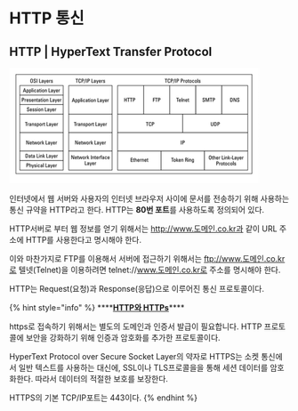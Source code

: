# HTTP 통신

## HTTP \| HyperText Transfer Protocol

![Network Communication Layer](../../.gitbook/assets/image.png)

 인터넷에서 웹 서버와 사용자의 인터넷 브라우저 사이에 문서를 전송하기 위해 사용하는 통신 규약을 HTTP라고 한다. HTTP는 **80번 포트**를 사용하도록 정의되어 있다.

 HTTP서버로 부터 웹 정보를 얻기 위해서는 http://www.도메인.co.kr과 같이 URL 주소에 HTTP를 사용한다고 명시해야 한다. 

 이와 마찬가지로 FTP를 이용해서 서버에 접근하기 위해서는 ftp://www.도메인.co.kr로 텔넷\(Telnet\)을 이용하려면 telnet://www.도메인.co.kr로 주소를 명시해야 한다.

 HTTP는 Request\(요청\)과 Response\(응답\)으로 이루어진 통신 프로토콜이다. 

{% hint style="info" %}
\*\*\*\*[**HTTP와 HTTPs**](https://ko.wikipedia.org/wiki/HTTPS)\*\*\*\*

https로 접속하기 위해서는 별도의 도메인과 인증서 발급이 필요합니다. HTTP 프로토콜에 보안을 강화하기 위해 인증과 암호화를 추가한 프로토콜이다.

HyperText Protocol over Secure Socket Layer의 약자로 HTTPS는 소켓 통신에서 일반 텍스트를 사용하는 대신에, SSL이나 TLS프로콜을을 통해 세션 데이터를 암호화한다. 따라서 데이터의 적절한 보호를 보장한다. 

HTTPS의 기본 TCP/IP포트는 443이다. 
{% endhint %}



